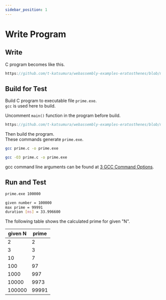 ```yaml
---
sidebar_position: 1
---
```


# Write Program

## Write

C program becomes like this.

```c reference
https://github.com/t-katsumura/webassembly-examples-eratosthenes/blob/main/c/prime.c#L13-L79
```

## Build for Test

Build C program to executable file `prime.exe`.  
`gcc` is used here to build.

Uncomment `main()` function in the program before build.

```c reference
https://github.com/t-katsumura/webassembly-examples-eratosthenes/blob/main/c/prime.c#L84-L119
```

Then build the program.  
These commands generate `prime.exe`.

```bash title="build without optimization"
gcc prime.c -o prime.exe
```

```bash title="build with optimization"
gcc -O3 prime.c -o prime.exe
```

gcc command line arguments can be found at [3 GCC Command Options](https://gcc.gnu.org/onlinedocs/gcc/Invoking-GCC.html#Invoking-GCC).

## Run and Test

```bash title="invoke prime function"
prime.exe 100000
```

```bash title="output"
given number = 100000
max prime = 99991
duration [ms] = 33.996600
```

The following table shows the calculated prime for given "N".

| given N | prime |
| ------- | ----- |
| 2       | 2     |
| 3       | 3     |
| 10      | 7     |
| 100     | 97    |
| 1000    | 997   |
| 10000   | 9973  |
| 100000  | 99991 |
